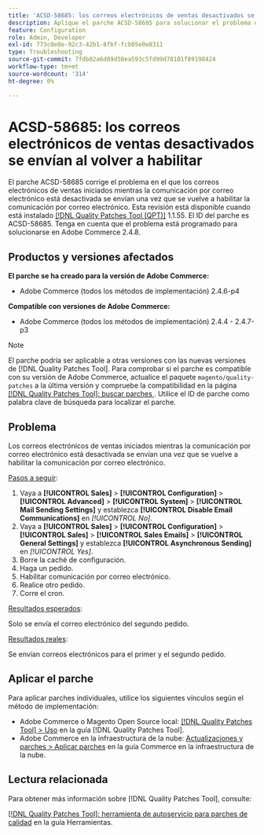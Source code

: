 ```yaml
---
title: 'ACSD-58685: los correos electrónicos de ventas desactivados se envían al volver a habilitar'
description: Aplique el parche ACSD-58685 para solucionar el problema de Adobe Commerce donde los correos electrónicos de ventas iniciados mientras la comunicación por correo electrónico está desactivada se envían una vez que se vuelve a habilitar la comunicación por correo electrónico.
feature: Configuration
role: Admin, Developer
exl-id: 773c0e0e-92c3-42b1-8fbf-fcb05e0e8311
type: Troubleshooting
source-git-commit: 7fdb02a6d89d50ea593c5fd99d78101f89198424
workflow-type: tm+mt
source-wordcount: '314'
ht-degree: 0%

---
```


# ACSD-58685: los correos electrónicos de ventas desactivados se envían al volver a habilitar

El parche ACSD-58685 corrige el problema en el que los correos electrónicos de ventas iniciados mientras la comunicación por correo electrónico está desactivada se envían una vez que se vuelve a habilitar la comunicación por correo electrónico. Esta revisión está disponible cuando está instalado [[!DNL Quality Patches Tool (QPT)]](/help/tools/quality-patches-tool/quality-patches-tool-to-self-serve-quality-patches.md) 1.1.55. El ID del parche es ACSD-58685. Tenga en cuenta que el problema está programado para solucionarse en Adobe Commerce 2.4.8.

## Productos y versiones afectados

**El parche se ha creado para la versión de Adobe Commerce:**

* Adobe Commerce (todos los métodos de implementación) 2.4.6-p4

**Compatible con versiones de Adobe Commerce:**

* Adobe Commerce (todos los métodos de implementación) 2.4.4 - 2.4.7-p3

>[!NOTE]
>
>El parche podría ser aplicable a otras versiones con las nuevas versiones de [!DNL Quality Patches Tool]. Para comprobar si el parche es compatible con su versión de Adobe Commerce, actualice el paquete `magento/quality-patches` a la última versión y compruebe la compatibilidad en la página [[!DNL Quality Patches Tool]: buscar parches ](https://experienceleague.adobe.com/tools/commerce-quality-patches/index.html). Utilice el ID de parche como palabra clave de búsqueda para localizar el parche.

## Problema

Los correos electrónicos de ventas iniciados mientras la comunicación por correo electrónico está desactivada se envían una vez que se vuelve a habilitar la comunicación por correo electrónico.

<u>Pasos a seguir</u>:

1. Vaya a **[!UICONTROL Sales]** > **[!UICONTROL Configuration]** > **[!UICONTROL Advanced]** > **[!UICONTROL System]** > **[!UICONTROL Mail Sending Settings]** y establezca **[!UICONTROL Disable Email Communications]** en *[!UICONTROL No]*.
1. Vaya a **[!UICONTROL Sales]** > **[!UICONTROL Configuration]** > **[!UICONTROL Sales]** > **[!UICONTROL Sales Emails]** > **[!UICONTROL General Settings]** y establezca **[!UICONTROL Asynchronous Sending]** en *[!UICONTROL Yes]*.
1. Borre la caché de configuración.
1. Haga un pedido.
1. Habilitar comunicación por correo electrónico.
1. Realice otro pedido.
1. Corre el cron.

<u>Resultados esperados</u>:

Solo se envía el correo electrónico del segundo pedido.

<u>Resultados reales</u>:

Se envían correos electrónicos para el primer y el segundo pedido.

## Aplicar el parche

Para aplicar parches individuales, utilice los siguientes vínculos según el método de implementación:

* Adobe Commerce o Magento Open Source local: [[!DNL Quality Patches Tool] > Uso](/help/tools/quality-patches-tool/usage.md) en la guía [!DNL Quality Patches Tool].
* Adobe Commerce en la infraestructura de la nube: [Actualizaciones y parches > Aplicar parches](https://experienceleague.adobe.com/docs/commerce-cloud-service/user-guide/develop/upgrade/apply-patches.html) en la guía Commerce en la infraestructura de la nube.

## Lectura relacionada

Para obtener más información sobre [!DNL Quality Patches Tool], consulte:

[[!DNL Quality Patches Tool]: herramienta de autoservicio para parches de calidad](/help/tools/quality-patches-tool/quality-patches-tool-to-self-serve-quality-patches.md) en la guía Herramientas.
